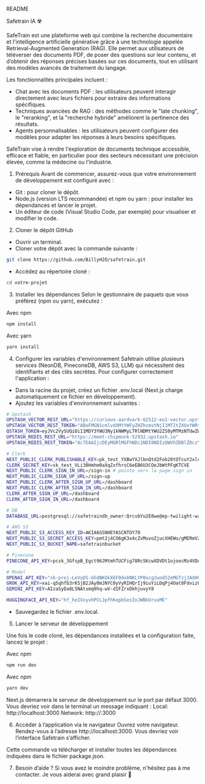 README

Safetrain IA ☢️ 

SafeTrain est une plateforme web qui combine la recherche documentaire et l'intelligence artificielle générative grâce à une technologie appelée Retrieval-Augmented Generation (RAG). Elle permet aux utilisateurs de téléverser des documents PDF, de poser des questions sur leur contenu, et d’obtenir des réponses précises basées sur ces documents, tout en utilisant des modèles avancés de traitement du langage.

Les fonctionnalités principales incluent :

- Chat avec les documents PDF : les utilisateurs peuvent interagir directement avec leurs fichiers pour extraire des informations spécifiques.
- Techniques avancées de RAG : des méthodes comme le "late chunking", le "reranking", et la "recherche hybride" améliorent la pertinence des résultats.
- Agents personnalisables : les utilisateurs peuvent configurer des modèles pour adapter les réponses à leurs besoins spécifiques.

SafeTrain vise à rendre l'exploration de documents technique accessible, efficace et fiable, en particulier pour des secteurs nécessitant une précision élevée, comme la médecine ou l'industrie.

1. Prérequis
Avant de commencer, assurez-vous que votre environnement de développement est configuré avec :

- Git : pour cloner le dépôt.
- Node.js (version LTS recommandée) et npm ou yarn : pour installer les dépendances et lancer le projet.
- Un éditeur de code (Visual Studio Code, par exemple) pour visualiser et modifier le code.

2. Cloner le dépôt GitHub

- Ouvrir un terminal.
- Cloner votre dépôt avec la commande suivante :

```bash
git clone https://github.com/BillyH2O/safetrain.git
```

- Accédez au répertoire cloné :

```bash
cd votre-projet
```

3. Installer les dépendances
Selon le gestionnaire de paquets que vous préférez (npm ou yarn), exécutez :

Avec npm
```bash
npm install
```
Avec yarn
```bash
yarn install
```

4. Configurer les variables d'environnement
Safetrain utilise plusieurs services (NeonDB, PineconeDB, AWS S3, LLM) qui nécessitent des identifiants et des clés secrètes. Pour configurer correctement l'application :

- Dans la racine du projet, créez un fichier .env.local (Next.js charge automatiquement ce fichier en développement).
- Ajoutez les variables d'environnement suivantes :

```bash
# Upstash
UPSTASH_VECTOR_REST_URL="https://curious-aardvark-62512-eu1-vector.upstash.io"
UPSTASH_VECTOR_REST_TOKEN="ABoFMGN1cmlvdXMtYWFyZHZhcmstNjI1MTItZXUxYWRtaW5ZbUl6TmpObE9ESXRaVGd5TkMwMFptRXlMVGsyTkRJdE5tWm1NemxsTkdObE16QTA="
QSTASH_TOKEN=eyJVc2VySUQiOiI1MDY3YWU3Ny1kNWMyLTRlNDMtYWU2ZS0yMTMzNTUwZWMwM2YiLCJQYXNzd29yZCI6Ijc0YWExNDdjOWRhODQ0MmRhZmQxNjI5ZTQ2MWQ0OGQ5In0=
UPSTASH_REDIS_REST_URL="https://meet-chipmunk-52932.upstash.io"
UPSTASH_REDIS_REST_TOKEN="Ac7EAAIjcDEyMGRlMGFhNDc1NDI0NDIzOWVhZDBlZDczY2Q3NDNlOXAxMA"

# Clerk
NEXT_PUBLIC_CLERK_PUBLISHABLE_KEY=pk_test_YXBwYXJlbnQtd2Fob28tOTcuY2xlcmsuYWNjb3VudHMuZGV2JA
CLERK_SECRET_KEY=sk_test_VLi30Hmhm0aXqZxfhrsC6eEB6U3COeJbWtPFqKTCVE
NEXT_PUBLIC_CLERK_SIGN_IN_URL=/sign-in # pointe vers la page sign in
NEXT_PUBLIC_CLERK_SIGN_UP_URL=/sign-up
NEXT_PUBLIC_CLERK_AFTER_SIGN_UP_URL=/dashboard
NEXT_PUBLIC_CLERK_AFTER_SIGN_IN_URL=/dashboard
CLERK_AFTER_SIGN_UP_URL=/dashboard
CLERK_AFTER_SIGN_IN_URL=/dashboard

# DB
DATABASE_URL=postgresql://safetraindb_owner:QrcvbYu2E0we@ep-twilight-waterfall-a22y3kiv.eu-central-1.aws.neon.tech/safetraindb?sslmode=require

# AWS S3
NEXT_PUBLIC_S3_ACCESS_KEY_ID=AKIA6GSNHEYASCNTOY7O
NEXT_PUBLIC_S3_SECRET_ACCESS_KEY=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
NEXT_PUBLIC_S3_BUCKET_NAME=safetrainbucket

# Pinecone
PINECONE_API_KEY=pcsk_3GfspB_Egct96JMtmhTUCFig78RcSKcwXDVDt1ojoocMz4VDALbLDiGvHXb8MwrfAhCV2n

# Model
OPENAI_API_KEY="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"
GROK_API_KEY=xai-q5qhfb3rKSjB2JAy0mJNYC0yVyRIHQrIj9iuYiLDqPj4Oat8FdvizQLDj69ESwkkMN885ej5qX00BIHn
GEMINI_API_KEY=AIzaSyDa8L5NAtxmq9hq-wV-dIFZrxDkhjuvyY8

HUGGINGFACE_API_KEY="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"
```

- Sauvegardez le fichier .env.local.

5. Lancer le serveur de développement

Une fois le code cloné, les dépendances installées et la configuration faite, lancez le projet :

Avec npm
```bash
npm run dev
```

Avec npm
```bash
yarn dev
```

Next.js démarrera le serveur de développement sur le port par défaut 3000. Vous devriez voir dans le terminal un message indiquant :
Local:    http://localhost:3000
Network:  http://<votre-adresse-ip>:3000

6. Accéder à l’application via le navigateur
Ouvrez votre navigateur.
Rendez-vous à l’adresse http://localhost:3000.
Vous devriez voir l’interface Safetrain s’afficher.

Cette commande va télécharger et installer toutes les dépendances indiquées dans le fichier package.json.

7. Besoin d’aide ?
Si vous avez le moindre problème, n'hésitez pas à me contacter. Je vous aiderai avec grand plaisir 🙂
